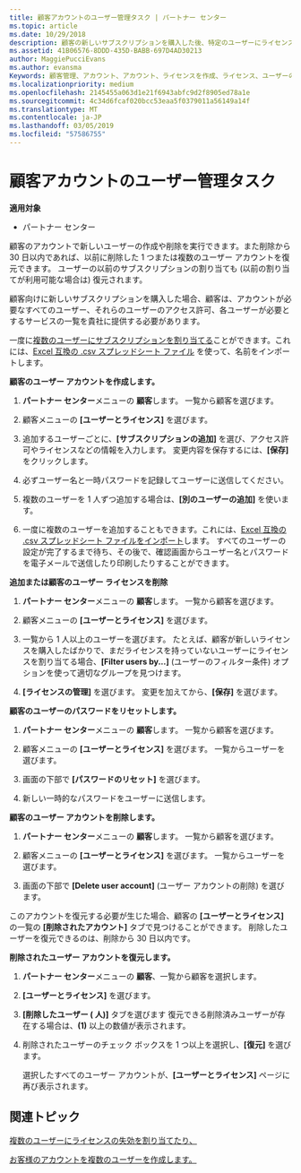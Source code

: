 ```yaml
---
title: 顧客アカウントのユーザー管理タスク | パートナー センター
ms.topic: article
ms.date: 10/29/2018
description: 顧客の新しいサブスクリプションを購入した後、特定のユーザーにライセンスを割り当てることができます。
ms.assetid: 41B06576-8DDD-435D-BABB-697D4AD30213
author: MaggiePucciEvans
ms.author: evansma
Keywords: 顧客管理、アカウント、アカウント、ライセンスを作成、ライセンス、ユーザーの管理、パスワードを割り当てる、パスワードのリセット、パスワードの変更
ms.localizationpriority: medium
ms.openlocfilehash: 2145455a063d1e21f6943abfc9d2f8905ed78a1e
ms.sourcegitcommit: 4c34d6fcaf020bcc53eaa5f0379011a56149a14f
ms.translationtype: MT
ms.contentlocale: ja-JP
ms.lasthandoff: 03/05/2019
ms.locfileid: "57586755"
---
```

# <a name="user-management-tasks-for-customer-accounts"></a>顧客アカウントのユーザー管理タスク

**適用対象**

-  パートナー センター



顧客のアカウントで新しいユーザーの作成や削除を実行できます。また削除から 30 日以内であれば、以前に削除した 1 つまたは複数のユーザー アカウントを復元できます。 ユーザーの以前のサブスクリプションの割り当ても (以前の割り当てが利用可能な場合は) 復元されます。

顧客向けに新しいサブスクリプションを購入した場合、顧客は、アカウントが必要なすべてのユーザー、それらのユーザーのアクセス許可、各ユーザーが必要とするサービスの一覧を貴社に提供する必要があります。  

一度に[複数のユーザーにサブスクリプションを割り当てる](bulk-license-provisioning-for-multiple-users.md)ことができます。これには、[Excel 互換の .csv スプレッドシート ファイル](adding-multiple-users-to-a-customer-account.md) を使って、名前をインポートします。

<a href="" id="createuseraccounts"></a>
**顧客のユーザー アカウントを作成します。**

1.  **パートナー センター**メニューの **顧客**します。 一覧から顧客を選びます。

2.  顧客メニューの **[ユーザーとライセンス]** を選びます。

3.  追加するユーザーごとに、**[サブスクリプションの追加]** を選び、アクセス許可やライセンスなどの情報を入力します。 変更内容を保存するには、**[保存]** をクリックします。

4.  必ずユーザー名と一時パスワードを記録してユーザーに送信してください。 

5.  複数のユーザーを 1 人ずつ追加する場合は、**[別のユーザーの追加]** を使います。 

6. 一度に複数のユーザーを追加することもできます。これには、[Excel 互換の .csv スプレッドシート ファイルをインポート](adding-multiple-users-to-a-customer-account.md)します。 すべてのユーザーの設定が完了するまで待ち、その後で、確認画面からユーザー名とパスワードを電子メールで送信したり印刷したりすることができます。

<a href="" id="userlicensing"></a>
**追加または顧客のユーザー ライセンスを削除**

1.  **パートナー センター**メニューの **顧客**します。 一覧から顧客を選びます。

2.  顧客メニューの **[ユーザーとライセンス]** を選びます。

3.  一覧から 1 人以上のユーザーを選びます。 たとえば、顧客が新しいライセンスを購入したばかりで、まだライセンスを持っていないユーザーにライセンスを割り当てる場合、**[Filter users by...]** (ユーザーのフィルター条件) オプションを使って適切なグループを見つけます。

4.  **[ライセンスの管理]** を選びます。 変更を加えてから、**[保存]** を選びます。

<a href="" id="resetpassword"></a>
**顧客のユーザーのパスワードをリセットします。**

1.  **パートナー センター**メニューの **顧客**します。 一覧から顧客を選びます。

2.  顧客メニューの **[ユーザーとライセンス]** を選びます。 一覧からユーザーを選びます。

3.  画面の下部で **[パスワードのリセット]** を選びます。 

4.  新しい一時的なパスワードをユーザーに送信します。

<a href="" id="deleteuseraccounts"></a>
**顧客のユーザー アカウントを削除します。**

1.  **パートナー センター**メニューの **顧客**します。 一覧から顧客を選びます。

2.  顧客メニューの **[ユーザーとライセンス]** を選びます。 一覧からユーザーを選びます。

3.  画面の下部で **[Delete user account]** (ユーザー アカウントの削除) を選びます。

このアカウントを復元する必要が生じた場合、顧客の **[ユーザーとライセンス]** の一覧の **[削除されたアカウント]** タブで見つけることができます。 削除したユーザーを復元できるのは、削除から 30 日以内です。

<a href="" id="restoreuseraccounts"></a>
**削除されたユーザー アカウントを復元します。**

1.  **パートナー センター**メニューの **顧客**、一覧から顧客を選択します。

2.  **[ユーザーとライセンス]** を選びます。

3.  **[削除したユーザー ( 人)]** タブを選びます 復元できる削除済みユーザーが存在する場合は、**(1)** 以上の数値が表示されます。

4.  削除されたユーザーのチェック ボックスを 1 つ以上を選択し、**[復元]** を選びます。

    選択したすべてのユーザー アカウントが、**[ユーザーとライセンス]** ページに再び表示されます。

## <a name="related-topics"></a>関連トピック


[複数のユーザーにライセンスの失効を割り当てたり、](bulk-license-provisioning-for-multiple-users.md)

[お客様のアカウントを複数のユーザーを作成します。](adding-multiple-users-to-a-customer-account.md)

 

 



